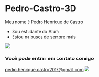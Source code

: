 # Pedro-Castro-3D

Meu nome é Pedro Henrique de Castro
 - Sou estudante do Alura 
 - Estou na busca de sempre mais
   
![](https://media1.tenor.com/m/HqxblUqGhM4AAAAC/jojo-all-star-battle-r-jojos-bizarre-adventure.gif)

### Você pode entrar em contato comigo
pedro.henrique.castro2017@gmail.com
![](https://media1.tenor.com/m/a4EqDNAnTPgAAAAd/cattuzzo.gif)
